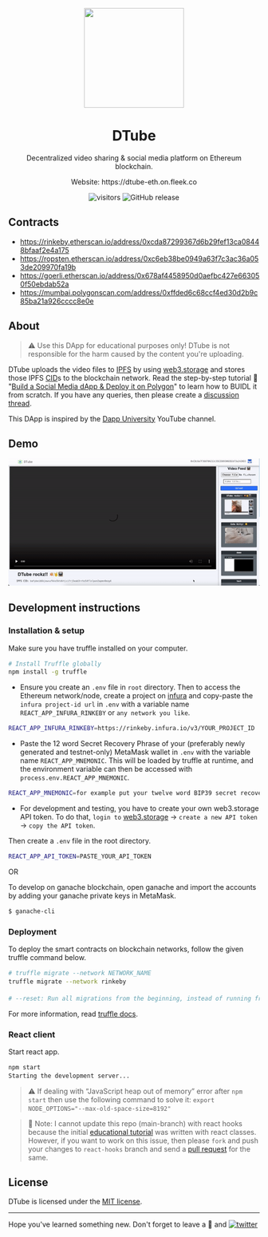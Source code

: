 <p align="center">
  <img align="center" src="https://github.com/AkhileshThite/DTube/blob/main/src/logo.png" width="200" height="200"></img>
</p>

<h1 align="center">DTube</h1>

<p aign="center">
  <p align="center">Decentralized video sharing & social media platform on Ethereum blockchain.</p>
  <p align="center">Website: <a href="https://dtube-eth.on.fleek.co"></a>https://dtube-eth.on.fleek.co</p>
</p>

<div align="center">
  <img src="https://visitor-badge.glitch.me/badge?page_id=AkhileshThite.dtube" alt="visitors" />
  <img src="https://img.shields.io/github/v/release/AkhileshThite/DTube?color=1FC71F" alt="GitHub release" />
</div>

## Contracts

- https://rinkeby.etherscan.io/address/0xcda87299367d6b29fef13ca08448bfaaf2e4a175
- https://ropsten.etherscan.io/address/0xc6eb38be0949a63f7c3ac36a053de209970fa19b
- https://goerli.etherscan.io/address/0x678af4458950d0aefbc427e663050f50ebdab52a
- https://mumbai.polygonscan.com/address/0xffded6c68ccf4ed30d2b9c85ba21a926cccc8e0e

## About

> ⚠️ Use this DApp for educational purposes only! DTube is not responsible for the harm caused by the content you're uploading.

DTube uploads the video files to [IPFS](https://ipfs.tech/) by using [web3.storage](https://web3.storage/) and stores those IPFS [CID](https://docs.ipfs.tech/concepts/content-addressing/)s to the blockchain network. Read the step-by-step tutorial 📝 "[Build a Social Media dApp & Deploy it on Polygon](https://learn.figment.io/tutorials/build-a-social-media-dapp-and-deploy-it-on-polygon)" to learn how to BUIDL it from scratch. If you have any queries, then please create a [discussion thread](https://github.com/akhileshthite/dtube/discussions).

This DApp is inspired by the [Dapp University](https://www.youtube.com/channel/UCY0xL8V6NzzFcwzHCgB8orQ) YouTube channel.

## Demo

<div align="center">
  <img src="https://github.com/akhileshthite/dtube/blob/main/demo.gif" />
</div>

## Development instructions

### Installation & setup

Make sure you have truffle installed on your computer.

```sh
# Install Truffle globally
npm install -g truffle
```

- Ensure you create an `.env` file in `root` directory. Then to access the Ethereum network/node, create a project on [infura](https://infura.io/) and copy-paste the `infura project-id url` in `.env` with a variable name `REACT_APP_INFURA_RINKEBY` or `any network you like`.

```sh
REACT_APP_INFURA_RINKEBY=https://rinkeby.infura.io/v3/YOUR_PROJECT_ID
```

- Paste the 12 word Secret Recovery Phrase of your (preferably newly generated and testnet-only) MetaMask wallet in `.env` with the variable name `REACT_APP_MNEMONIC`. This will be loaded by truffle at runtime, and the environment variable can then be accessed with `process.env.REACT_APP_MNEMONIC`.

```sh
REACT_APP_MNEMONIC=for example put your twelve word BIP39 secret recovery phrase here
```

- For development and testing, you have to create your own web3.storage API token. To do that, `login to` [web3.storage](https://web3.storage/) -> `create a new API token` -> `copy the API token`.

Then create a `.env` file in the root directory.

```bash
REACT_APP_API_TOKEN=PASTE_YOUR_API_TOKEN
```

OR

To develop on ganache blockchain, open ganache and import the accounts by adding your ganache private keys in MetaMask.

```sh
$ ganache-cli
```

### Deployment

To deploy the smart contracts on blockchain networks, follow the given truffle command below.

```sh
# truffle migrate --network NETWORK_NAME
truffle migrate --network rinkeby

# --reset: Run all migrations from the beginning, instead of running from the last completed migration.

```

For more information, read [truffle docs](https://trufflesuite.com/docs/truffle/).

### React client

Start react app.

```sh
npm start
Starting the development server...
```

> ⚠️ If dealing with “JavaScript heap out of memory” error after `npm start` then use the following command to solve it: `export NODE_OPTIONS="--max-old-space-size=8192"`

> 📌 Note: I cannot update this repo (main-branch) with react hooks because the initial [educational tutorial](https://learn.figment.io/tutorials/build-a-social-media-dapp-and-deploy-it-on-polygon) was written with react classes. However, if you want to work on this issue, then please `fork` and push your changes to `react-hooks` branch and send a [pull request](https://github.com/akhileshthite/dtube/pulls) for the same.

## License

DTube is licensed under the [MIT license](https://github.com/AkhileshThite/DTube/blob/main/LICENSE).

<hr>

Hope you've learned something new. Don't forget to leave a 🌟 and <a href="https://twitter.com/cryptoroots_xyz" target="_blank"><img src="https://img.shields.io/twitter/follow/akhileshthite_?style=social" alt="twitter" /></a>
